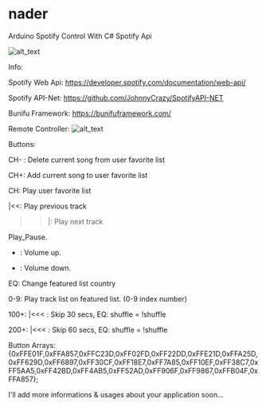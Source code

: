 # nader
Arduino Spotify Control With C# Spotify Api

![alt_text](https://i.imgur.com/AciutFS.png)

Info:

Spotify Web Api: https://developer.spotify.com/documentation/web-api/

Spotify API-Net: https://github.com/JohnnyCrazy/SpotifyAPI-NET

Bunifu Framework: https://bunifuframework.com/


Remote Controller:
![alt_text](https://i.imgur.com/3LikE9M.png)

Buttons:

CH- : Delete current song from user favorite list

CH+:  Add current song to user favorite list

CH:   Play user favorite list

|<<:  Play previous track

>>|:  Play next track

Play_Pause.

-	: Volume up.

+ : Volume down.

EQ:  Change featured list country

0-9: Play track list on featured list. (0-9 index number)

100+: |<<< : Skip 30 secs, EQ: shuffle = !shuffle 

200+: |<<< : Skip 60 secs, EQ: shuffle = !shuffle

Button Arrays:
{0xFFE01F,0xFFA857,0xFFC23D,0xFF02FD,0xFF22DD,0xFFE21D,0xFFA25D,0xFF629D,0xFF6897,0xFF30CF,0xFF18E7,0xFF7A85,0xFF10EF,0xFF38C7,0xFF5AA5,0xFF42BD,0xFF4AB5,0xFF52AD,0xFF906F,0xFF9867,0xFFB04F,0xFFA857};

I'll add more informations & usages about your application soon...
